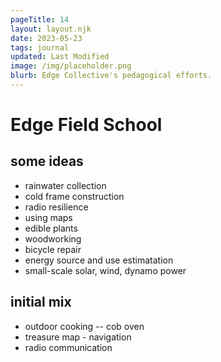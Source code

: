 ```yaml
---
pageTitle: 14
layout: layout.njk
date: 2023-05-23
tags: journal
updated: Last Modified
image: /img/placeholder.png
blurb: Edge Collective's pedagogical efforts.
---
```


# Edge Field School

## some ideas

- rainwater collection
- cold frame construction
- radio resilience
- using maps
- edible plants
- woodworking
- bicycle repair
- energy source and use estimatation
- small-scale solar, wind, dynamo power

## initial mix

- outdoor cooking -- cob oven
- treasure map - navigation
- radio communication



